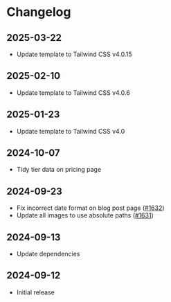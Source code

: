 # Changelog

## 2025-03-22

- Update template to Tailwind CSS v4.0.15

## 2025-02-10

- Update template to Tailwind CSS v4.0.6

## 2025-01-23

- Update template to Tailwind CSS v4.0

## 2024-10-07

- Tidy tier data on pricing page

## 2024-09-23

- Fix incorrect date format on blog post page ([#1632](https://github.com/tailwindlabs/tailwind-plus-issues/issues/1632))
- Update all images to use absolute paths ([#1631](https://github.com/tailwindlabs/tailwind-plus-issues/issues/1631))

## 2024-09-13

- Update dependencies

## 2024-09-12

- Initial release
